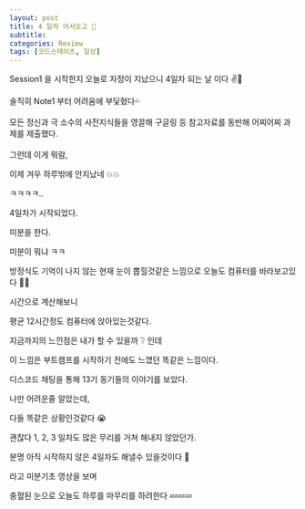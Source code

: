 ```yaml
---
layout: post
title: 4 일차 어서오고 👀
subtitle: 
categories: Review
tags: [코드스테이츠, 일상]
---
```


Session1 을 시작한지 오늘로 자정이 지났으니 4일차 되는 날 이다 ✌️🤘<br>

솔직히 Note1 부터 어려움에 부딫혔다💦<br>
<br>
모든 정신과 극 소수의 사전지식들을 영끌해 구글링 등 참고자료를 동반해 어찌어찌 과제를 제출했다.<br>
<br> 
그런데 이게 뭐람,

이제 겨우 하루밖에 안지났네 💥💥 <br>

ㅋㅋㅋㅋ..
<br>


4일차가 시작되었다.

미분을 한다.

미분이 뭐냐 ㅋㅋ

방정식도 기억이 나지 않는 현재 눈이 뽑힐것같은 느낌으로 오늘도 컴퓨터를 바라보고있다 👀👀

 

시간으로 계산해보니

평균 12시간정도 컴퓨터에 앉아있는것같다.

 

지금까지의 느낀점은 내가 할 수 있을까 ❔ 인데

이 느낌은 부트캠프를 시작하기 전에도 느꼈던 똑같은 느낌이다.

 

디스코드 채팅을 통해 13기 동기들의 이야기를 보았다.

나만 어려운줄 알았는데,

다들 똑같은 상황인것같다 😭

 

괜찮다 1, 2, 3 일차도 많은 무리를 거쳐 해내지 않았던가.

분명 아직 시작하지 않은 4일차도 해낼수 있을것이다 🙌

 

라고 미분기초 영상을 보며

충혈된 눈으로 오늘도 하루를 마무리를 하려한다 💤💤💤